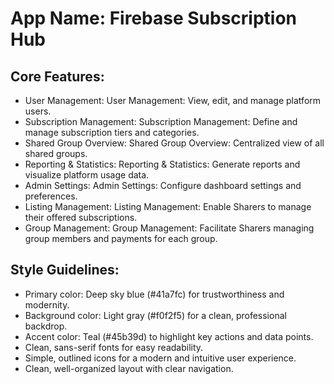 # **App Name**: Firebase Subscription Hub

## Core Features:

- User Management: User Management: View, edit, and manage platform users.
- Subscription Management: Subscription Management: Define and manage subscription tiers and categories.
- Shared Group Overview: Shared Group Overview: Centralized view of all shared groups.
- Reporting & Statistics: Reporting & Statistics: Generate reports and visualize platform usage data.
- Admin Settings: Admin Settings: Configure dashboard settings and preferences.
- Listing Management: Listing Management: Enable Sharers to manage their offered subscriptions.
- Group Management: Group Management: Facilitate Sharers managing group members and payments for each group.

## Style Guidelines:

- Primary color: Deep sky blue (#41a7fc) for trustworthiness and modernity.
- Background color: Light gray (#f0f2f5) for a clean, professional backdrop.
- Accent color: Teal (#45b39d) to highlight key actions and data points.
- Clean, sans-serif fonts for easy readability.
- Simple, outlined icons for a modern and intuitive user experience.
- Clean, well-organized layout with clear navigation.